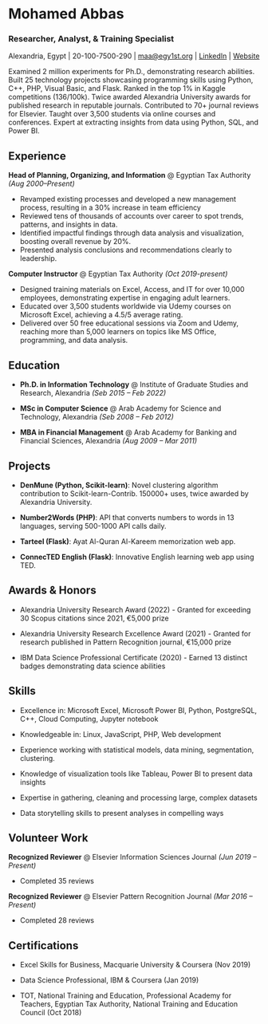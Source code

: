 # Mohamed Abbas

### Researcher, Analyst, & Training Specialist

Alexandria, Egypt | 20-100-7500-290 | maa@egy1st.org | [LinkedIn](https://www.linkedin.com/in/mohabbas) | [Website](https://egy1st.org)

Examined 2 million experiments for Ph.D., demonstrating research abilities. Built 25 technology projects showcasing programming skills using Python, C++, PHP, Visual Basic, and Flask. Ranked in the top 1% in Kaggle competitions (136/100k). Twice awarded Alexandria University awards for published research in reputable journals. Contributed to 70+ journal reviews for Elsevier. Taught over 3,500 students via online courses and conferences. Expert at extracting insights from data using Python, SQL, and Power BI.

## Experience

**Head of Planning, Organizing, and Information** @ Egyptian Tax Authority _(Aug 2000–Present)_

- Revamped existing processes and developed a new management process, resulting in a 30% increase in team efficiency
- Reviewed tens of thousands of accounts over career to spot trends, patterns, and insights in data. 
- Identified impactful findings through data analysis and visualization, boosting overall revenue by 20%.
- Presented analysis conclusions and recommendations clearly to leadership.

**Computer Instructor** @ Egyptian Tax Authority _(Oct 2019-present)_

- Designed training materials on Excel, Access, and IT for over 10,000 employees, demonstrating expertise in engaging adult learners.
- Educated over 3,500 students worldwide via Udemy courses on Microsoft Excel, achieving a 4.5/5 average rating.
- Delivered over 50 free educational sessions via Zoom and Udemy, reaching more than 5,000 learners on topics like MS Office, programming, and data analysis.

## Education

- **Ph.D. in Information Technology** @ Institute of Graduate Studies and Research, Alexandria _(Seb 2015 – Feb 2022)_

- **MSc in Computer Science** @ Arab Academy for Science and Technology, Alexandria _(Seb 2008 – Feb 2012)_ 

- **MBA in Financial Management** @ Arab Academy for Banking and Financial Sciences, Alexandria _(Aug 2009 – Mar 2011)_

## Projects

- **DenMune (Python, Scikit-learn)**: Novel clustering algorithm contribution to Scikit-learn-Contrib. 150000+ uses, twice awarded by Alexandria University.

- **Number2Words (PHP)**: API that converts numbers to words in 13 languages, serving 500-1000 API calls daily.

- **Tarteel (Flask)**: Ayat Al-Quran Al-Kareem memorization web app.

- **ConnecTED English (Flask)**: Innovative English learning web app using TED.

## Awards & Honors

- Alexandria University Research Award (2022) - Granted for exceeding 30 Scopus citations since 2021, €5,000 prize

- Alexandria University Research Excellence Award (2021) - Granted for research published in Pattern Recognition journal, €15,000 prize 

- IBM Data Science Professional Certificate (2020) - Earned 13 distinct badges demonstrating data science abilities

## Skills

- Excellence in: Microsoft Excel, Microsoft Power BI, Python, PostgreSQL, C++, Cloud Computing, Jupyter notebook

- Knowledgeable in: Linux, JavaScript, PHP, Web development

- Experience working with statistical models, data mining, segmentation, clustering.

- Knowledge of visualization tools like Tableau, Power BI to present data insights

- Expertise in gathering, cleaning and processing large, complex datasets

- Data storytelling skills to present analyses in compelling ways

## Volunteer Work

**Recognized Reviewer** @ Elsevier Information Sciences Journal _(Jun 2019 – Present)_ 

- Completed 35 reviews

**Recognized Reviewer** @ Elsevier Pattern Recognition Journal _(Mar 2016 – Present)_

- Completed 28 reviews

## Certifications

- Excel Skills for Business, Macquarie University & Coursera (Nov 2019) 

- Data Science Professional, IBM & Coursera (Jan 2019)

- TOT, National Training and Education, Professional Academy for Teachers, Egyptian Tax Authority, National Training and Education Council (Oct 2018)
